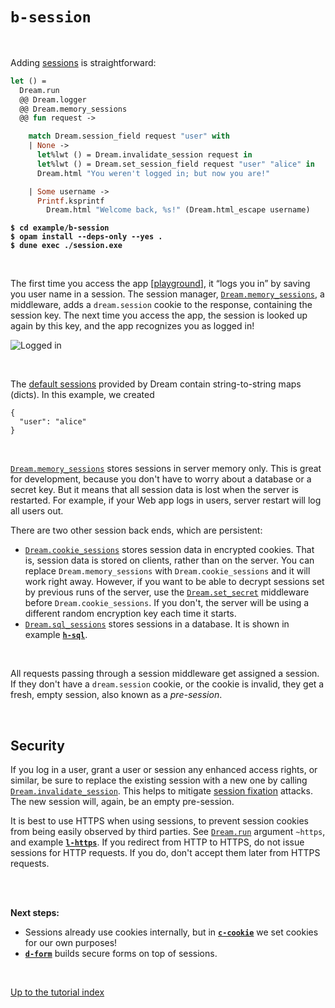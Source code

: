 # `b-session`

<br>

Adding [sessions](https://aantron.github.io/dream/#sessions) is straightforward:

```ocaml
let () =
  Dream.run
  @@ Dream.logger
  @@ Dream.memory_sessions
  @@ fun request ->

    match Dream.session_field request "user" with
    | None ->
      let%lwt () = Dream.invalidate_session request in
      let%lwt () = Dream.set_session_field request "user" "alice" in
      Dream.html "You weren't logged in; but now you are!"

    | Some username ->
      Printf.ksprintf
        Dream.html "Welcome back, %s!" (Dream.html_escape username)
```

<pre><code><b>$ cd example/b-session</b>
<b>$ opam install --deps-only --yes .</b>
<b>$ dune exec ./session.exe</b></code></pre>

<br>

The first time you access the app [[playground](http://dream.as/b-session)], it
“logs you in” by saving you user name in a session. The session manager,
[`Dream.memory_sessions`](https://aantron.github.io/dream/#val-memory_sessions),
a middleware, adds a `dream.session` cookie to the response, containing the
session key. The next time you access the app, the session is looked up again
by this key, and the app recognizes you as logged in!

![Logged in](https://raw.githubusercontent.com/aantron/dream/master/docs/asset/session.png)

<br>

The [default sessions](https://aantron.github.io/dream/#sessions) provided by
Dream contain string-to-string maps (dicts). In this example, we created

```
{
  "user": "alice"
}
```

<br>

[`Dream.memory_sessions`](https://aantron.github.io/dream/#val-memory_sessions)
stores sessions in server memory only. This is great for development, because
you don't have to worry about a database or a secret key. But it means that all
session data is lost when the server is restarted. For example, if your Web app
logs in users, server restart will log all users out.

There are two other session back ends, which are persistent:

- [`Dream.cookie_sessions`](https://aantron.github.io/dream/#val-cookie_sessions)
  stores session data in encrypted cookies. That is, session data is stored on
  clients, rather than on the server. You can replace `Dream.memory_sessions`
  with `Dream.cookie_sessions` and it will work right away. However, if you
  want to be able to decrypt sessions set by previous runs of the server, use
  the [`Dream.set_secret`](https://aantron.github.io/dream/#val-set_secret)
  middleware before `Dream.cookie_sessions`. If you don't, the server will be
  using a different random encryption key each time it starts.
- [`Dream.sql_sessions`](https://aantron.github.io/dream/#val-sql_sessions)
  stores sessions in a database. It is shown in example
  [**`h-sql`**](../h-sql#files).

<br>

All requests passing through a session middleware get assigned a session. If
they don't have a `dream.session` cookie, or the cookie is invalid, they get a
fresh, empty session, also known as a *pre-session*.

<br>

## Security

If you log in a user, grant a user or session any enhanced access rights, or
similar, be sure to replace the existing session with a new one by calling
[`Dream.invalidate_session`](https://aantron.github.io/dream/#val-invalidate_session).
This helps to mitigate
[session fixation](https://en.wikipedia.org/wiki/Session_fixation) attacks. The
new session will, again, be an empty pre-session.

It is best to use HTTPS when using sessions, to prevent session cookies from
being easily observed by third parties. See
[`Dream.run`](https://aantron.github.io/dream/#val-run) argument `~https`, and
example [**`l-https`**](../l-https#files). If you redirect from HTTP to HTTPS,
do not issue sessions for HTTP requests. If you do, don't accept them later
from HTTPS requests.

<br>
<br>

**Next steps:**

- Sessions already use cookies internally, but in
  [**`c-cookie`**](../c-cookie#files) we set cookies for our own purposes!
- [**`d-form`**](../d-form#files) builds secure forms on top of sessions.

<br>

[Up to the tutorial index](../#readme)
